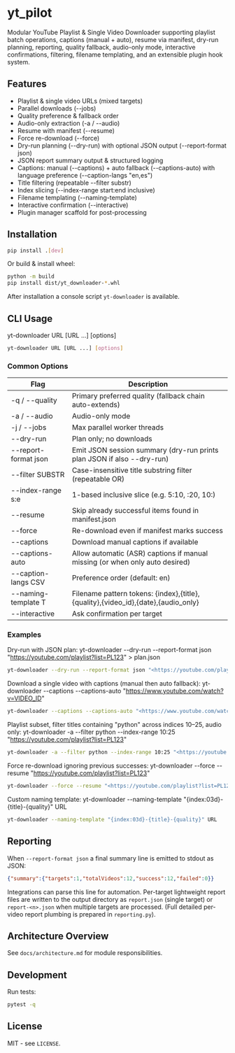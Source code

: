 # yt_pilot

Modular YouTube Playlist & Single Video Downloader supporting playlist batch operations, captions (manual + auto), resume via manifest, dry-run planning, reporting, quality fallback, audio-only mode, interactive confirmations, filtering, filename templating, and an extensible plugin hook system.

## Features

- Playlist & single video URLs (mixed targets)
- Parallel downloads (--jobs)
- Quality preference & fallback order
- Audio-only extraction (-a / --audio)
- Resume with manifest (--resume)
- Force re-download (--force)
- Dry-run planning (--dry-run) with optional JSON output (--report-format json)
- JSON report summary output & structured logging
- Captions: manual (--captions) + auto fallback (--captions-auto) with language preference (--caption-langs "en,es")
- Title filtering (repeatable --filter substr)
- Index slicing (--index-range start:end inclusive)
- Filename templating (--naming-template)
- Interactive confirmation (--interactive)
- Plugin manager scaffold for post-processing

## Installation

```bash
pip install .[dev]
```

Or build & install wheel:

```bash
python -m build
pip install dist/yt_downloader-*.whl
```

After installation a console script `yt-downloader` is available.

## CLI Usage

yt-downloader URL [URL ...] [options]
```bash
yt-downloader URL [URL ...] [options]
```

### Common Options

| Flag | Description |
|------|-------------|
| -q / --quality | Primary preferred quality (fallback chain auto-extends) |
| -a / --audio | Audio-only mode |
| -j / --jobs | Max parallel worker threads |
| --dry-run | Plan only; no downloads |
| --report-format json| Emit JSON session summary (dry-run prints plan JSON if also --dry-run) |
| --filter SUBSTR | Case-insensitive title substring filter (repeatable OR) |
| --index-range s:e | 1-based inclusive slice (e.g. 5:10, :20, 10:) |
| --resume | Skip already successful items found in manifest.json |
| --force | Re-download even if manifest marks success |
| --captions | Download manual captions if available |
| --captions-auto | Allow automatic (ASR) captions if manual missing (or when only auto desired) |
| --caption-langs CSV | Preference order (default: en) |
| --naming-template T | Filename pattern tokens: {index},{title},{quality},{video_id},{date},{audio_only} |
| --interactive | Ask confirmation per target |

### Examples

Dry-run with JSON plan:
yt-downloader --dry-run --report-format json "https://youtube.com/playlist?list=PL123" > plan.json
```bash
yt-downloader --dry-run --report-format json "<https://youtube.com/playlist?list=PL123>" > plan.json
```

Download a single video with captions (manual then auto fallback):
yt-downloader --captions --captions-auto "https://www.youtube.com/watch?v=VIDEO_ID"
```bash
yt-downloader --captions --captions-auto "<https://www.youtube.com/watch?v=VIDEO_ID>"
```

Playlist subset, filter titles containing "python" across indices 10–25, audio only:
yt-downloader -a --filter python --index-range 10:25 "https://youtube.com/playlist?list=PL123"
```bash
yt-downloader -a --filter python --index-range 10:25 "<https://youtube.com/playlist?list=PL123>"
```

Force re-download ignoring previous successes:
yt-downloader --force --resume "https://youtube.com/playlist?list=PL123"
```bash
yt-downloader --force --resume "<https://youtube.com/playlist?list=PL123>"
```

Custom naming template:
yt-downloader --naming-template "{index:03d}-{title}-{quality}" URL
```bash
yt-downloader --naming-template "{index:03d}-{title}-{quality}" URL
```

## Reporting

When `--report-format json` a final summary line is emitted to stdout as JSON:
```json
{"summary":{"targets":1,"totalVideos":12,"success":12,"failed":0}}
```
Integrations can parse this line for automation. Per-target lightweight report files are written to the output directory as `report.json` (single target) or `report-<n>.json` when multiple targets are processed.
(Full detailed per-video report plumbing is prepared in `reporting.py`).

## Architecture Overview
See `docs/architecture.md` for module responsibilities.

## Development

Run tests:
```bash
pytest -q
```

## License
MIT - see `LICENSE`.

